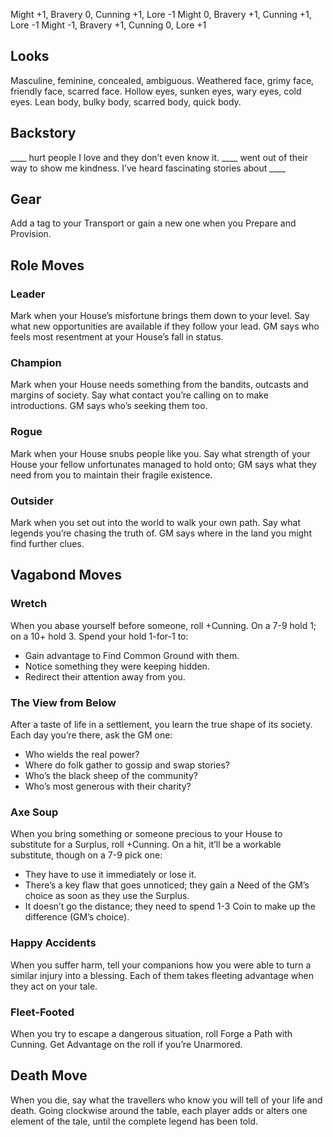 Might +1, Bravery 0, Cunning +1, Lore -1
Might 0, Bravery +1, Cunning +1, Lore -1
Might -1, Bravery +1, Cunning 0, Lore +1

## Looks
Masculine, feminine, concealed, ambiguous.
Weathered face, grimy face, friendly face, scarred face.
Hollow eyes, sunken eyes, wary eyes, cold eyes.
Lean body, bulky body, scarred body, quick body.

## Backstory
____ hurt people I love and they don’t even know it.
____ went out of their way to show me kindness.
I’ve heard fascinating stories about ____

## Gear
Add a tag to your Transport or gain a new one when you Prepare and Provision.

## Role Moves
### Leader
Mark when your House’s misfortune brings them down to your level. Say what new opportunities are available if they follow your lead. GM says who feels most resentment at your House’s fall in status.
### Champion
Mark when your House needs something from the bandits, outcasts and margins of society. Say what contact you’re calling on to make introductions. GM says who’s seeking them too.
### Rogue
Mark when your House snubs people like you. Say what strength of your House your fellow unfortunates managed to hold onto; GM says what they need from you to maintain their fragile existence.
### Outsider
Mark when you set out into the world to walk your own path. Say what legends you’re chasing the truth of. GM says where in the land you might find further clues.
## Vagabond Moves
### Wretch
When you abase yourself before someone, roll +Cunning. On a 7-9 hold 1; on a 10+ hold 3. Spend your hold 1-for-1 to:
- Gain advantage to Find Common Ground with them.
- Notice something they were keeping hidden.
- Redirect their attention away from you.

### The View from Below
After a taste of life in a settlement, you learn the true shape of its society. Each day you’re there, ask the GM one:
* Who wields the real power?
* Where do folk gather to gossip and swap stories?
* Who’s the black sheep of the community?
* Who’s most generous with their charity?

### Axe Soup
When you bring something or someone precious to your House to substitute for a Surplus, roll +Cunning. On a hit, it’ll be a workable substitute, though on a 7-9 pick one:
* They have to use it immediately or lose it.
* There’s a key flaw that goes unnoticed; they gain a Need of the GM’s choice as soon as they use the Surplus.
* It doesn’t go the distance; they need to spend 1-3 Coin to make up the difference (GM’s choice).

### Happy Accidents
When you suffer harm, tell your companions how you were able to turn a similar injury into a blessing. Each of them takes fleeting advantage when they act on your tale.

### Fleet-Footed
When you try to escape a dangerous situation, roll Forge a Path with Cunning. Get Advantage on the roll if you’re Unarmored.
## Death Move
When you die, say what the travellers who know you will tell of your life and death. Going clockwise around the table, each player adds or alters one element of the tale, until the complete legend has been told.